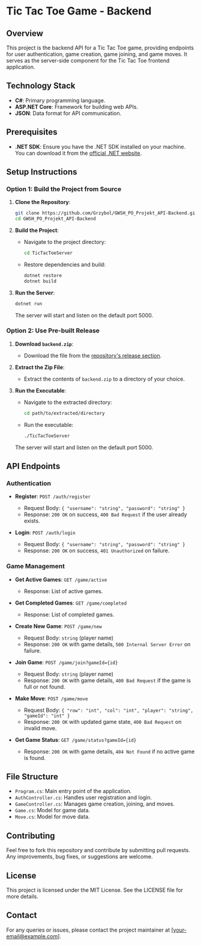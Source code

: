 # Tic Tac Toe Game - Backend

## Overview
This project is the backend API for a Tic Tac Toe game, providing endpoints for user authentication, game creation, game joining, and game moves. It serves as the server-side component for the Tic Tac Toe frontend application.

## Technology Stack
- **C#**: Primary programming language.
- **ASP.NET Core**: Framework for building web APIs.
- **JSON**: Data format for API communication.

## Prerequisites
- **.NET SDK**: Ensure you have the .NET SDK installed on your machine. You can download it from the [official .NET website](https://dotnet.microsoft.com/download).

## Setup Instructions

### Option 1: Build the Project from Source

1. **Clone the Repository**:
   ```bash
   git clone https://github.com/Grzybol/GWSH_PO_Projekt_API-Backend.git
   cd GWSH_PO_Projekt_API-Backend
   ```

2. **Build the Project**:
   - Navigate to the project directory:
     ```bash
     cd TicTacToeServer
     ```
   - Restore dependencies and build:
     ```bash
     dotnet restore
     dotnet build
     ```

3. **Run the Server**:
   ```bash
   dotnet run
   ```
   The server will start and listen on the default port 5000.

### Option 2: Use Pre-built Release

1. **Download `backend.zip`**:
   - Download the file from the [repository's release section](https://github.com/Grzybol/GWSH_PO_Projekt_API-Backend).

2. **Extract the Zip File**:
   - Extract the contents of `backend.zip` to a directory of your choice.

3. **Run the Executable**:
   - Navigate to the extracted directory:
     ```bash
     cd path/to/extracted/directory
     ```
   - Run the executable:
     ```bash
     ./TicTacToeServer
     ```
   The server will start and listen on the default port 5000.

## API Endpoints

### Authentication
- **Register**: `POST /auth/register`
  - Request Body: `{ "username": "string", "password": "string" }`
  - Response: `200 OK` on success, `400 Bad Request` if the user already exists.

- **Login**: `POST /auth/login`
  - Request Body: `{ "username": "string", "password": "string" }`
  - Response: `200 OK` on success, `401 Unauthorized` on failure.

### Game Management
- **Get Active Games**: `GET /game/active`
  - Response: List of active games.

- **Get Completed Games**: `GET /game/completed`
  - Response: List of completed games.

- **Create New Game**: `POST /game/new`
  - Request Body: `string` (player name)
  - Response: `200 OK` with game details, `500 Internal Server Error` on failure.

- **Join Game**: `POST /game/join?gameId={id}`
  - Request Body: `string` (player name)
  - Response: `200 OK` with game details, `400 Bad Request` if the game is full or not found.

- **Make Move**: `POST /game/move`
  - Request Body: `{ "row": "int", "col": "int", "player": "string", "gameId": "int" }`
  - Response: `200 OK` with updated game state, `400 Bad Request` on invalid move.

- **Get Game Status**: `GET /game/status?gameId={id}`
  - Response: `200 OK` with game details, `404 Not Found` if no active game is found.

## File Structure
- `Program.cs`: Main entry point of the application.
- `AuthController.cs`: Handles user registration and login.
- `GameController.cs`: Manages game creation, joining, and moves.
- `Game.cs`: Model for game data.
- `Move.cs`: Model for move data.

## Contributing
Feel free to fork this repository and contribute by submitting pull requests. Any improvements, bug fixes, or suggestions are welcome.

## License
This project is licensed under the MIT License. See the LICENSE file for more details.

## Contact
For any queries or issues, please contact the project maintainer at [your-email@example.com].
